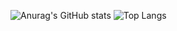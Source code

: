 
![Anurag's GitHub stats](https://github-readme-stats.vercel.app/api?username=A-V-tor&show_icons=true)
![Top Langs](https://github-readme-stats.vercel.app/api/top-langs/?username=A-V-tor&layout=compact)


<!--
**A-V-tor/A-V-tor** is a ✨ _special_ ✨ repository because its `README.md` (this file) appears on your GitHub profile.

Here are some ideas to get you started:

- 🔭 I’m currently working on ...
- 🌱 I’m currently learning ...
- 👯 I’m looking to collaborate on ...
- 🤔 I’m looking for help with ...
- 💬 Ask me about ...
- 📫 How to reach me: ...
- 😄 Pronouns: ...
- ⚡ Fun fact: ...
-->
